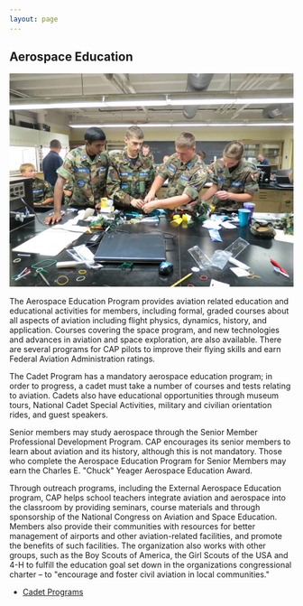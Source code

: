 ```yaml
---
layout: page
---
```


## Aerospace Education

<span class="image right"><img src="/images/missions-ae.jpg" /></span>

The Aerospace Education Program provides aviation related education and educational activities for members, including formal, graded courses about all aspects of aviation including flight physics, dynamics, history, and application. Courses covering the space program, and new technologies and advances in aviation and space exploration, are also available. There are several programs for CAP pilots to improve their flying skills and earn Federal Aviation Administration ratings.

The Cadet Program has a mandatory aerospace education program; in order to progress, a cadet must take a number of courses and tests relating to aviation. Cadets also have educational opportunities through museum tours, National Cadet Special Activities, military and civilian orientation rides, and guest speakers.

Senior members may study aerospace through the Senior Member Professional Development Program. CAP encourages its senior members to learn about aviation and its history, although this is not mandatory. Those who complete the Aerospace Education Program for Senior Members may earn the Charles E. "Chuck" Yeager Aerospace Education Award.

Through outreach programs, including the External Aerospace Education program, CAP helps school teachers integrate aviation and aerospace into the classroom by providing seminars, course materials and through sponsorship of the National Congress on Aviation and Space Education. Members also provide their communities with resources for better management of airports and other aviation-related facilities, and promote the benefits of such facilities. The organization also works with other groups, such as the Boy Scouts of America, the Girl Scouts of the USA and 4-H to fulfill the education goal set down in the organizations congressional charter – to "encourage and foster civil aviation in local communities."

<ul class="actions pagination">
	<li><a class="big button next" href="/missions/cp">Cadet Programs</a></li>
</ul>